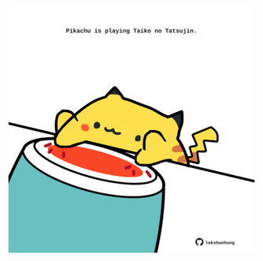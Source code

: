 <!-- built at 05/01/2025, 09:00:50 UTC -->
<p align="center">
  <img width="500" height="500" src="./ReadmeImage.svg">
</p>
